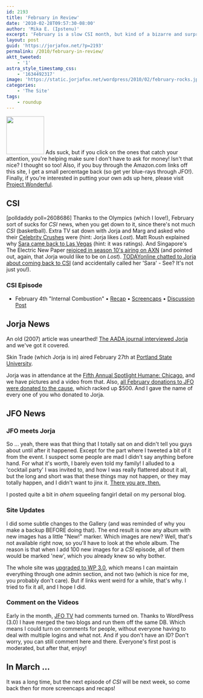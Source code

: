 ```yaml
---
id: 2193
title: 'February in Review'
date: '2010-02-28T09:57:30-08:00'
author: 'Mika E. (Ipstenu)'
excerpt: 'February is a slow CSI month, but kind of a bizarre and surprising JFO month. Jorja was in Chicago, and Ipstenu got invited to meet her.'
layout: post
guid: 'https://jorjafox.net/?p=2193'
permalink: /2010/february-in-review/
aktt_tweeted:
    - '1'
astra_style_timestamp_css:
    - '1634492317'
image: 'https://static.jorjafox.net/wordpress/2010/02/february-rocks.jpg'
categories:
    - 'The Site'
tags:
    - roundup
---
```


<img src="//static.jorjafox.net/wordpress/2010/02/february-rocks-100x100.jpg" alt="" title="february-rocks" width="100" height="100" class="alignleft size-thumbnail wp-image-2299" /> Ads suck, but if you click on the ones that catch your attention, you're helping make sure I don't have to ask for money! Isn't that nice? I thought so too! Also, if you buy through the Amazon.com links off this site, I get a small percentage back (so get yer blue-rays through JFO!). Finally, if you're interested in putting your own ads up here, please visit <a href="https://www.projectwonderful.com/">Project Wonderful</a>.

<h2>CSI</h2>
<span class="alignright" style="width:175px;">[polldaddy poll=2608686]</span>
Thanks to the Olympics (which I love!), February sort of sucks for <em>CSI</em> news, when you get down to it, since there's not much <em>CSI</em> (basketball).  Extra TV sat down with Jorja and Marg and asked who their <a href="https://jorjafox.net/2010/02/05/csi-girl-crush/">Celebrity Crushes</a> were (hint: Jorja likes <em>Lost</em>). Matt Roush explained why <a href="https://jorjafox.net/blog/2010/02/16/matt-roush-explains-why-jorjas-back-on-csi/">Sara came back to Las Vegas</a> (hint: it was ratings).  And Singapore's The Electric New Paper <a href="https://jorjafox.net/blog/2010/02/17/new-csi-eps-for-singapore-but-jorja-would-rather-be-lost/">rejoiced in season 10's airing on AXN</a> (and pointed out, again, that Jorja would like to be on <em>Lost</em>). <a href="https://jorjafox.net/blog/2010/02/25/forgetting-sara-sidle-yeah-that-didnt-work/">TODAYonline chatted to Jorja about coming back to CSI</a> (and accidentally called her 'Sara' - See? It's not just you!).

<h3>CSI Episode</h3>
<ul>
	<li>February 4th "Internal Combustion" &bull; <a href="https://jorjafox.net/wiki/Internal_Combustion">Recap</a> &bull; <a href="https://jorjafox.net/gallery/tv/csi/season10/internalcom/">Screencaps</a> &bull; <a href="https://jorjafox.net/2010/csi-10x13-internal-combustion-feb-4th-discussion-post/">Discussion Post</a></li>
</ul>

<h2>Jorja News</h2>
An old (2007) article was unearthed! <a href="https://jorjafox.net/2010/02/01/retro-news-the-aada-journal-from-2007/">The AADA journal interviewed Jorja</a> and we've got it covered.

Skin Trade (which Jorja is in) aired February 27th at <a href="https://jorjafox.net/blog/2010/02/24/skin-trade-premieres-at-portland-state-university/">Portland State University</a>.

Jorja was in attendance at the <a href="https://jorjafox.net/blog/2010/02/28/jorja-invited-jfo-to-spotlight-humane-chicago/">Fifth Annual Spotlight Humane: Chicago</a>, and we have pictures and a video from that.  Also, <a href="https://jorjafox.net/2010/02/01/spotlight-chicago-mini-fundraiser/">all February donations to JFO were donated to the cause</a>, which racked up $500.  And I gave the name of every one of you who donated to Jorja.

<h2>JFO News</h2>

<h3>JFO meets Jorja</h3>
So ... yeah, there was that thing that I totally sat on and didn't tell you guys about until after it happened. Except for the part where I tweeted a bit of it from the event.  I suspect some people are mad I didn't say anything before hand.  For what it's worth, I barely even told my family! I alluded to a 'cocktail party' I was invited to, and how I was really flattered about it all, but the long and short was that these things may not happen, or they may totally happen, and I didn't want to jinx it.  <a href="https://jorjafox.net/blog/2010/02/28/jorja-invited-jfo-to-spotlight-humane-chicago/">There you are, then. </a>

I posted quite a bit in *ahem* squeeling fangirl detail on my personal blog.

<h3>Site Updates</h3>
I did some subtle changes to the Gallery (and was reminded of why you make a backup BEFORE doing that).  The end result is now any album with new images has a little "New!" marker. Which images are new? Well, that's not available right now, so you'll have to look at the whole album. The reason is that when I add 100 new images for a <em>CSI</em> episode, all of them would be marked 'new', which you already knew so why bother.

The whole site was <a href="https://jorjafox.net/blog/2010/02/08/backend-change-for-jfo-code-not-people/">upgraded to WP 3.0</a>, which means I can maintain everything through one admin section, and not two (which is nice for me, you probably don't care).  But if links went weird for a while, that's why. I tried to fix it all, and I hope I did.

<h3>Comment on the Videos</h3>
Early in the month, <a href="https://jorjafox.net/videos/">JFO TV</a> had comments turned on. Thanks to WordPress (3.0) I have merged the two blogs and run them off the same DB. Which means I could turn on comments for people, without everyone having to deal with multiple logins and what not.  And if you don't have an ID? Don't worry, you can still comment here and there.  Everyone's first post is moderated, but after that, enjoy!

<h2>In March ...</h2>
It was a long time, but the next episode of <em>CSI</em> will be next week, so come back then for more screencaps and recaps!